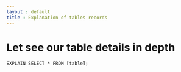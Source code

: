 ```yaml
---
layout : default
title : Explanation of tables records
---
```


# Let see our table details in depth

`EXPLAIN SELECT * FROM [table];`
